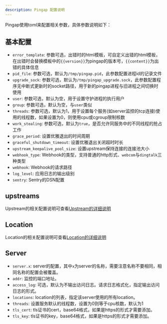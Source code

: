 ```yaml
---
description: Pingap 配置说明
---
```


Pingap使用toml来配置相关参数，具体参数说明如下：

## 基本配置

- `error_template`: 参数可选，出错时的html模板，可自定义出错的html模板，在出错时会替换模板中的`{{version}}`为pingap的版本号，`{{content}}`为出错的具体信息
- `pid_file`: 参数可选，默认为`/tmp/pingap.pid`，此参数配置进程id的记录文件
- `upgrade_sock`: 参数可选，默认为`/tmp/pingap_upgrade.sock`，此参数配置程序无中断式更新时的socket路径，用于新的pingap进程与旧进程之间切换时使用
- `user`: 参数可选，默认为空，用于设置守护进程的执行用户
- `group`: 参数可选，默认为空，与`user`类似
- `threads`: 参数可选，默认为1，用于设置每个服务(如server监控的tcp连接)使用的线程数，如果设置为0，则使用cpu或cgroup限制核数
- `work_stealing`: 参数可选，默认为`true`，是否允许同服务中的不同线程的抢占工作
- `grace_period`: 设置优雅退出的时间周期
- `graceful_shutdown_timeout`: 设置优雅退出关闭超时时长
- `upstream_keepalive_pool_size`: 设置upstream保持连接的连接池大小
- `webhook_type`: Webhook的类型，支持普通的http形式、`webcom`与`dingtalk`三种类型
- `webhook`: Webhook的请求路径
- `log_level`: 应用日志的输出级别
- `sentry`: Sentry的DSN配置

## upstreams

Upstream的相关配置说明可查看[Upstream的详细说明](./upstream_zh.md)

## Location

Location的相关配置说明可查看[Location的详细说明](./location_zh.md)

## Server

- `server.x`: server的配置，其中`x`为server的名称，需要注意名称不要相同，相同名称的配置会被覆盖。
- `addr`: 监控的端口地址。
- `access_log`: 可选，默认为不输出访问日志。请求日志格式化，指定输出访问日志的形式。
- `locations`: location的列表，指定该server使用的所有location。
- `threads`: 设置服务默认的线程数，设置为0则等于cpu核数，默认为1
- `tls_cert`: tls证书的cert，base64格式，如果是https的形式才需要添加。
- `tls_key`: tls证书的key，base64格式，如果是https的形式才需要添加。
